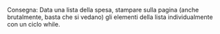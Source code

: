 Consegna:
Data una lista della spesa, stampare sulla pagina (anche brutalmente, basta che si vedano) gli elementi della lista individualmente con un ciclo while.
